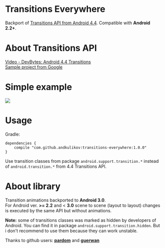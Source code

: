 Transitions Everywhere
============
Backport of [Transitions API from Android 4.4][1]. Compatible with <b>Android 2.2+</b>.

About Transitions API
============
[Video - DevBytes: Android 4.4 Transitions][2]<br>
[Sample project from Google][3] 

Simple example
============
<img src="http://www.doubleencore.com/wp-content/uploads/2013/11/transitionSample.gif"/>

Usage
============
Gradle:
```
dependencies {
    compile "com.github.andkulikov:transitions-everywhere:1.0.0"
}
```
Use transition classes from package `android.support.transition.*` instead of `android.transition.*` from 4.4 Transitions API.

About library
============
Transition animations backported to <b>Android 3.0</b>.<br>
For Android ver. <b>>= 2.2</b> and < <b>3.0</b> scene to scene (layout to layout) changes is executed by the same API  but without animations.

<b>Note:</b> some of transitions classes was marked as hidden by developers of Android. You can find it in package  `android.support.transition.hidden`. But i don't recommend to use them because they can work unstable.

Thanks to github users: <b>[pardom][4]</b> and <b>[guerwan][5]</b>  

[1]: http://developer.android.com/reference/android/transition/package-summary.html
[2]: https://www.youtube.com/watch?v=S3H7nJ4QaD8
[3]: https://developer.android.com/samples/BasicTransition/index.html
[4]: https://github.com/pardom/TransitionSupportLibrary
[5]: https://github.com/guerwan/TransitionsBackport
